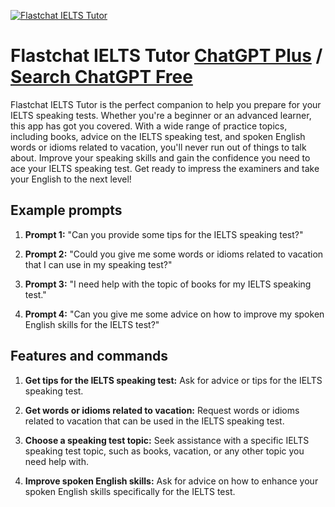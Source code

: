 
[![Flastchat IELTS Tutor](https://files.oaiusercontent.com/file-2vffGXvsQFSWSRFhS9NuwdoS?se=2123-10-16T04%3A42%3A17Z&sp=r&sv=2021-08-06&sr=b&rscc=max-age%3D31536000%2C%20immutable&rscd=attachment%3B%20filename%3D512x512.png&sig=8c9WCd/FfWIj2oLkZoP6rTqioX0StS56abZO0mLSHd0%3D)](https://chat.openai.com/g/g-OsyQ3YOpB-flastchat-ielts-tutor)

# Flastchat IELTS Tutor [ChatGPT Plus](https://chat.openai.com/g/g-OsyQ3YOpB-flastchat-ielts-tutor) / [Search ChatGPT Free](https://gptcall.net/index.html#/?search=Flastchat%20IELTS%20Tutor)

Flastchat IELTS Tutor is the perfect companion to help you prepare for your IELTS speaking tests. Whether you're a beginner or an advanced learner, this app has got you covered. With a wide range of practice topics, including books, advice on the IELTS speaking test, and spoken English words or idioms related to vacation, you'll never run out of things to talk about. Improve your speaking skills and gain the confidence you need to ace your IELTS speaking test. Get ready to impress the examiners and take your English to the next level!

## Example prompts

1. **Prompt 1:** "Can you provide some tips for the IELTS speaking test?"

2. **Prompt 2:** "Could you give me some words or idioms related to vacation that I can use in my speaking test?"

3. **Prompt 3:** "I need help with the topic of books for my IELTS speaking test."

4. **Prompt 4:** "Can you give me some advice on how to improve my spoken English skills for the IELTS test?"

## Features and commands

1. **Get tips for the IELTS speaking test:** Ask for advice or tips for the IELTS speaking test.

2. **Get words or idioms related to vacation:** Request words or idioms related to vacation that can be used in the IELTS speaking test.

3. **Choose a speaking test topic:** Seek assistance with a specific IELTS speaking test topic, such as books, vacation, or any other topic you need help with.

4. **Improve spoken English skills:** Ask for advice on how to enhance your spoken English skills specifically for the IELTS test.



